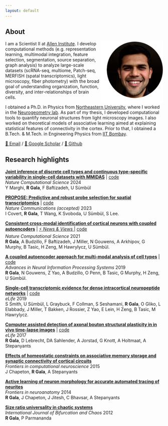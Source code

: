 ```yaml
---
layout: default
---
```


## About
<img align='right' height='200' width='200' src="./assets/Rohan.png"/>

I am a Scientist II at [Allen Institute](https://alleninstitute.org/person/rohan-gala/). I develop computational methods (e.g. representation learning, multimodal integration, feature selection, segmentation, source separation, graph analysis) to analyze large-scale datasets (scRNA-seq, multiome, Patch-seq, MERFISH (spatal transcriptomics), light microscopy, fiber photometry) with the broad goal of understanding organization, function, diversity, and inter-relationships of brain cells. 

I obtained a Ph.D. in Physics from [Northeastern University](http://www.northeastern.edu/), where I worked in the [Neurogeometry lab](http://www.northeastern.edu/neurogeometry/). As part of my thesis, I developed computational tools to quantify neuronal structures from light microscopy images. I also worked on theoretical models of associative learning aimed at explaining statistical features of connectivity in the cortex. Prior to that, I obtained a B.Tech. & M.Tech. in Engineering Physics from [IIT Bombay](http://www.iitb.ac.in/).

[📩 Email](mailto:rhngl@protonmail.com) / [📒 Google Scholar](https://scholar.google.com/citations?user=_TlezdMAAAAJ) / [🐙 Github](https://github.com/rhngla)


## Research highlights

[**Joint inference of discrete cell types and continuous type-specific variability in single-cell datasets with MMIDAS**](https://www.biorxiv.org/content/10.1101/2023.10.02.560574v1) | [code](https://github.com/AllenInstitute/MMIDAS) <br>
_Nature Computational Science_ 2024<br>
Y Marghi, **R Gala**, F Baftizadeh, U Sümbül

[**PROPOSE: Predictive and robust probe selection for spatial transcriptomics**](https://www.biorxiv.org/content/10.1101/2022.05.13.491738v1.abstract) | [code](https://github.com/iancovert/persist)<br>
_Nature Communications (accepted)_ 2023<br>
I Covert, **R Gala**, T Wang, K Svoboda, U Sümbül, S Lee.<br>

[**Consistent cross-modal identification of cortical neurons with coupled autoencoders**](http://doi.org/10.1038/s43588-021-00030-1) | [⚡️ _News & Views_ ](https://www.biorxiv.org/content/10.1101/2020.06.30.181065v2) | [code](https://codeocean.com/capsule/6320801/tree/v1)<br>
_Nature Computational Science_ 2021<br>
**R Gala**, A Budzillo, F Baftizadeh, J Miller, N Gouwens, A Arkhipov, G Murphy, B Tasic, H Zeng, M Hawrylycz, U Sümbül.<br>

[**A coupled autoencoder approach for multi-modal analysis of cell types**](http://papers.nips.cc/paper/9125-a-coupled-autoencoder-approach-for-multi-modal-analysis-of-cell-types) | [code](https://github.com/AllenInstitute/coupledAE)<br>
_Advances in Neural Information Processing Systems_ 2019<br>
**R Gala**, N Gouwens, Z Yao, A Budzillo, O Penn, B Tasic, G Murphy, H Zeng, U Sümbül.<br>

[**Single-cell transcriptomic evidence for dense intracortical neuropeptide networks**](https://elifesciences.org/articles/47889) | [code](https://github.com/AllenInstitute/peptidergicnetworks)<br>
_eLife_ 2019<br> 
S Smith, U Sümbül, L Graybuck, F Collman, S Seshamani,
**R Gala**, O Gliko, L Elabbady, J Miller, T Bakken, J Rossier, Z Yao, E Lein,
H Zeng, B Tasic, M Hawrylycz.<br>

[**Computer assisted detection of axonal bouton structural plasticity in in vivo time-lapse images**](https://elifesciences.org/articles/29315) | [code](https://github.com/neurogeometry/BoutonAnalyzer)<br>
_eLife_ 2017<br>
**R Gala**, D Lebrecht, DA Sahlender, A Jorstad, G Knott, A Holtmaat, A Stepanyants<br>

[**Effects of homeostatic constraints on associative memory storage and synaptic connectivity of cortical circuits**](https://www.frontiersin.org/articles/10.3389/fncom.2015.00074/full)<br>
_Frontiers in computational neuroscience_ 2015<br>
J Chapeton, **R Gala**, A Stepanyants<br>

[**Active learning of neuron morphology for accurate automated tracing of neurites**](https://www.frontiersin.org/articles/10.3389/fnana.2014.00037/full)<br>
_Frontiers in neuroanatomy_ 2014<br>
**R Gala**, J Chapeton, J Jitesh, C Bhavsar, A Stepanyants<br>

[**Size ratio universality in chaotic systems**](https://www.worldscientific.com/doi/abs/10.1142/S0218127412500058)<br>
_International Journal of Bifurcation and Chaos_ 2012<br>
**R Gala**, P Parmananda<br>
